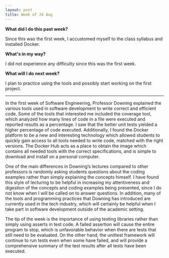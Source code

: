 ```yaml
---
layout: post
title: Week of 24 Aug
---
```

<b>What did I do this past week?</b><br>
<p class="indented">Since this was the first week, I accustomed myself to the class syllabus and installed Docker.</p>
<b>What's in my way?</b><br>
<p class="indented">I did not experience any difficulty since this was the first week.</p>
<b>What will I do next week?</b><br>
<p class="indented">I plan to practice using the tools and possibly start working on the first project.</p>
<hr>
<p class="indented">In the first week of Software Engineering, Professor Downing explained the various tools used in software development to write correct and efficient code. Some of the tools that interested me included the coverage tool, which analyzed how many lines of code in a file were executed and reported results as a percentage. I saw that the better unit tests yielded a higher percentage of code executed. Additionally, I found the Docker platform to be a new and interesting technology which allowed students to quickly gain access to all tools needed to write code, matched with the right versions. The Docker Hub acts as a place to obtain the image which contains all needed tools with the correct specifications, and is simple to download and install on a personal computer. </p><!--more-->
<p class="indented">One of the main differences in Downing’s lectures compared to other professors is randomly asking students questions about the coding examples rather than simply explaining the concepts himself. I have found this style of lecturing to be helpful in increasing my attentiveness and digestion of the concepts and coding examples being presented, since I do not know when I will be called on to answer questions. In addition, many of the tools and programming practices that Downing has introduced are currently used in the tech industry, which will certainly be helpful when I take part in software development outside of the academic setting.</p>
<p class="indented">The tip of the week is the importance of using testing libraries rather than simply using asserts in test code. A failed assertion will cause the entire program to stop, which is unfavorable behavior when there are tests that still need to be evaluated. On the other hand, the unittest framework will continue to run tests even when some have failed, and will provide a comprehensive summary of the test results after all tests have been executed.</p>

